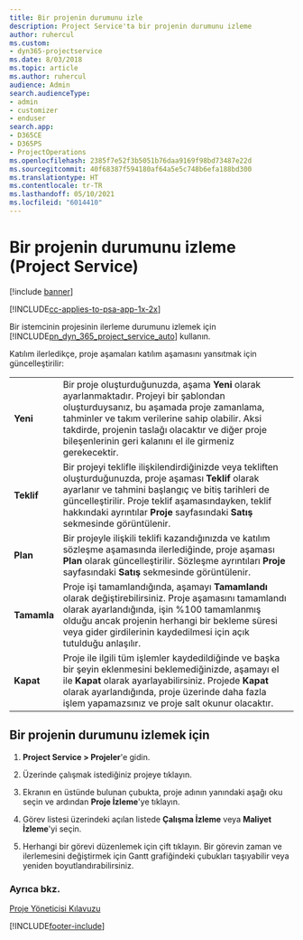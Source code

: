 ```yaml
---
title: Bir projenin durumunu izle
description: Project Service'ta bir projenin durumunu izleme
author: ruhercul
ms.custom:
- dyn365-projectservice
ms.date: 8/03/2018
ms.topic: article
ms.author: ruhercul
audience: Admin
search.audienceType:
- admin
- customizer
- enduser
search.app:
- D365CE
- D365PS
- ProjectOperations
ms.openlocfilehash: 2385f7e52f3b5051b76daa9169f98bd73487e22d
ms.sourcegitcommit: 40f68387f594180af64a5e5c748b6efa188bd300
ms.translationtype: HT
ms.contentlocale: tr-TR
ms.lasthandoff: 05/10/2021
ms.locfileid: "6014410"
---
```

# <a name="track-a-projects-status-project-service"></a>Bir projenin durumunu izleme (Project Service)

[!include [banner](../includes/psa-now-project-operations.md)]

[!INCLUDE[cc-applies-to-psa-app-1x-2x](../includes/cc-applies-to-psa-app-1x-2x.md)]

Bir istemcinin projesinin ilerleme durumunu izlemek için [!INCLUDE[pn_dyn_365_project_service_auto](../includes/pn-dyn-365-project-service-auto.md)] kullanın.  

Katılım ilerledikçe, proje aşamaları katılım aşamasını yansıtmak için güncelleştirilir:  


|              |                                                                                                                                                                                                                                                                                                  |
|--------------|--------------------------------------------------------------------------------------------------------------------------------------------------------------------------------------------------------------------------------------------------------------------------------------------------|
|   **Yeni**    | Bir proje oluşturduğunuzda, aşama **Yeni** olarak ayarlanmaktadır. Projeyi bir şablondan oluşturduysanız, bu aşamada proje zamanlama, tahminler ve takım verilerine sahip olabilir. Aksi takdirde, projenin taslağı olacaktır ve diğer proje bileşenlerinin geri kalanını el ile girmeniz gerekecektir. |
|  **Teklif**   |      Bir projeyi teklifle ilişkilendirdiğinizde veya tekliften oluşturduğunuzda, proje aşaması **Teklif** olarak ayarlanır ve tahmini başlangıç ve bitiş tarihleri de güncelleştirilir. Proje teklif aşamasındayken, teklif hakkındaki ayrıntılar **Proje** sayfasındaki **Satış** sekmesinde görüntülenir.      |
|   **Plan**   |                                     Bir projeyle ilişkili teklifi kazandığınızda ve katılım sözleşme aşamasında ilerlediğinde, proje aşaması **Plan** olarak güncelleştirilir. Sözleşme ayrıntıları **Proje** sayfasındaki **Satış** sekmesinde görüntülenir.                                      |
| **Tamamla** |                    Proje işi tamamlandığında, aşamayı **Tamamlandı** olarak değiştirebilirsiniz. Proje aşamasını tamamlandı olarak ayarlandığında, işin %100 tamamlanmış olduğu ancak projenin herhangi bir bekleme süresi veya gider girdilerinin kaydedilmesi için açık tutulduğu anlaşılır.                     |
|  **Kapat**   |           Proje ile ilgili tüm işlemler kaydedildiğinde ve başka bir şeyin eklenmesini beklemediğinizde, aşamayı el ile **Kapat** olarak ayarlayabilirsiniz. Projede **Kapat** olarak ayarlandığında, proje üzerinde daha fazla işlem yapamazsınız ve proje salt okunur olacaktır.           |

## <a name="to-track-a-projects-status"></a>Bir projenin durumunu izlemek için  

1.  **Project Service > Projeler**'e gidin.  

2.  Üzerinde çalışmak istediğiniz projeye tıklayın.  

3.  Ekranın en üstünde bulunan çubukta, proje adının yanındaki aşağı oku seçin ve ardından **Proje İzleme**'ye tıklayın.  

4.  Görev listesi üzerindeki açılan listede **Çalışma İzleme** veya **Maliyet İzleme**'yi seçin.  

5.  Herhangi bir görevi düzenlemek için çift tıklayın. Bir görevin zaman ve ilerlemesini değiştirmek için Gantt grafiğindeki çubukları taşıyabilir veya yeniden boyutlandırabilirsiniz.  

### <a name="see-also"></a>Ayrıca bkz.  
 [Proje Yöneticisi Kılavuzu](../psa/project-manager-guide.md)


[!INCLUDE[footer-include](../includes/footer-banner.md)]